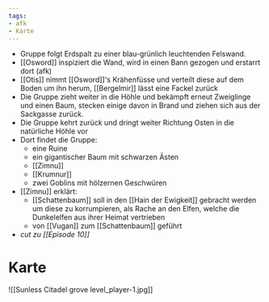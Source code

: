 ```yaml
---
tags:
- afk
- Karte
---
```


- Gruppe folgt Erdspalt zu einer blau-grünlich leuchtenden Felswand.
- [[Osword]] inspiziert die Wand, wird in einen Bann gezogen und erstarrt dort (afk)
- [[Otis]] nimmt [[Osword]]'s Krähenfüsse und verteilt diese auf dem Boden um ihn herum, [[Bergelmir]] lässt eine Fackel zurück
- Die Gruppe zieht weiter in die Höhle und bekämpft erneut Zweiglinge und einen Baum, stecken einige davon in Brand und ziehen sich aus der Sackgasse zurück.
- Die Gruppe kehrt zurück und dringt weiter Richtung Osten in die natürliche Höhle vor
- Dort findet die Gruppe:
	- eine Ruine
	 - ein gigantischer Baum mit schwarzen Ästen
	 - [[Zimnu]]
	 - [[Krumnur]]
	 - zwei Goblins mit hölzernen Geschwüren
 - [[Zimnu]] erklärt:
	 - [[Schattenbaum]] soll in den [[Hain der Ewigkeit]] gebracht werden um diese zu korrumpieren, als Rache an den Elfen, welche die Dunkelelfen aus ihrer Heimat vertrieben
	 - von [[Vugan]] zum [[Schattenbaum]] geführt
 - *cut zu [[Episode 10]]*

# Karte
![[Sunless Citadel grove level_player-1.jpg]]
